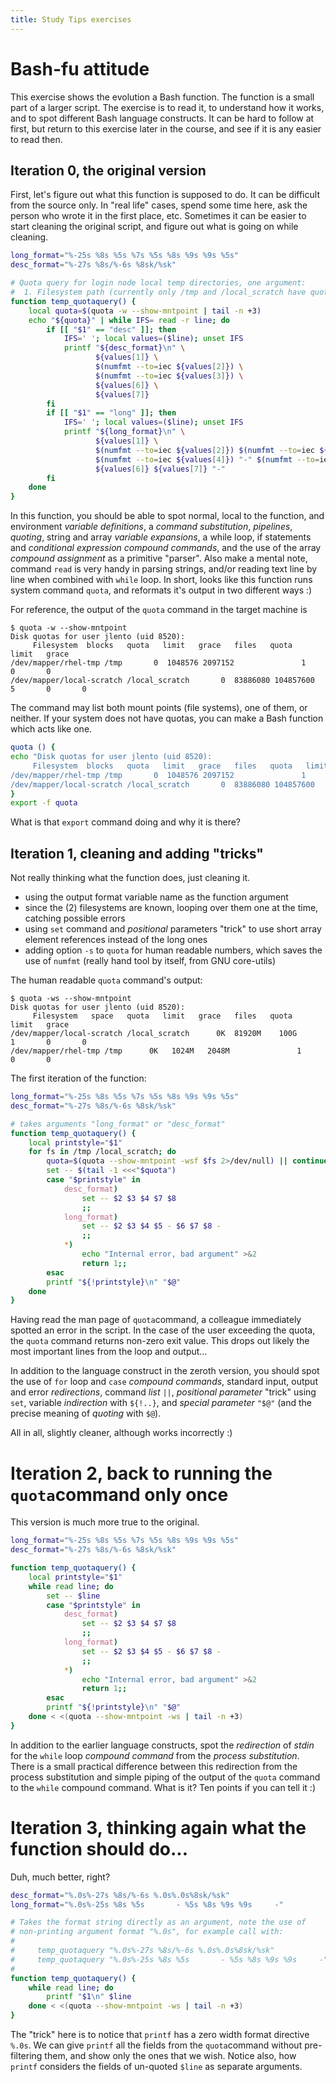 ```yaml
---
title: Study Tips exercises
---
```



# Bash-fu attitude

This exercise shows the evolution a Bash function. The function is a small part
of a larger script. The exercise is to read it, to understand how it works, and
to spot different Bash language constructs. It can be hard to follow at first,
but return to this exercise later in the course, and see if it is any easier to
read then.


## Iteration 0, the original version

First, let's figure out what this function is supposed to do. It can be
difficult from the source only. In "real life" cases, spend some time here, ask
the person who wrote it in the first place, etc. Sometimes it can be easier to
start cleaning the original script, and figure out what is going on while
cleaning.

```bash
long_format="%-25s %8s %5s %7s %5s %8s %9s %9s %5s"
desc_format="%-27s %8s/%-6s %8sk/%sk"

# Quota query for login node local temp directories, one argument:
#  1. Filesystem path (currently only /tmp and /local_scratch have quotas)
function temp_quotaquery() {
    local quota=$(quota -w --show-mntpoint | tail -n +3)
    echo "${quota}" | while IFS= read -r line; do
        if [[ "$1" == "desc" ]]; then
            IFS=' '; local values=($line); unset IFS
            printf "${desc_format}\n" \
                   ${values[1]} \
                   $(numfmt --to=iec ${values[2]}) \
                   $(numfmt --to=iec ${values[3]}) \
                   ${values[6]} \
                   ${values[7]}
        fi
        if [[ "$1" == "long" ]]; then
            IFS=' '; local values=($line); unset IFS
            printf "${long_format}\n" \
                   ${values[1]} \
                   $(numfmt --to=iec ${values[2]}) $(numfmt --to=iec ${values[3]}) \
                   $(numfmt --to=iec ${values[4]}) "-" $(numfmt --to=iec ${values[5]}) \
                   ${values[6]} ${values[7]} "-"
        fi
    done
}
```

In this function, you should be able to spot normal, local to the function, and
environment *variable definitions*, a *command substitution*, *pipelines*,
*quoting*, string and array *variable expansions*, a while loop, if statements
and *conditional expression* *compound commands*, and the use of the array
*compound assignment* as a primitive "parser". Also make a mental note, command
`read` is very handy in parsing strings, and/or reading text line by line when
combined with `while` loop. In short, looks like this function runs system
command `quota`, and reformats it's output in two different ways :)

For reference, the output of the `quota` command in the target machine is

```console
$ quota -w --show-mntpoint
Disk quotas for user jlento (uid 8520): 
     Filesystem  blocks   quota   limit   grace   files   quota   limit   grace
/dev/mapper/rhel-tmp /tmp       0  1048576 2097152               1       0       0        
/dev/mapper/local-scratch /local_scratch       0  83886080 104857600               5       0       0        
```

The command may list both mount points (file systems), one of them, or neither.
If your system does not have quotas, you can make a Bash function which acts
like one.

```bash
quota () {
echo "Disk quotas for user jlento (uid 8520): 
     Filesystem  blocks   quota   limit   grace   files   quota   limit   grace
/dev/mapper/rhel-tmp /tmp       0  1048576 2097152               1       0       0
/dev/mapper/local-scratch /local_scratch       0  83886080 104857600               5       0       0"
}
export -f quota
```

What is that `export` command doing and why it is there?


## Iteration 1, cleaning and adding "tricks"

Not really thinking what the function does, just cleaning it.

- using the output format variable name as the function argument
- since the (2) filesystems are known, looping over them one at the time, catching
  possible errors
- using `set` command and *positional* parameters "trick" to use short array
  element references instead of the long ones
- adding option `-s` to `quota` for human readable numbers, which saves the use
  of `numfmt` (really hand tool by itself, from GNU core-utils)

The human readable `quota` command's output:

```console
$ quota -ws --show-mntpoint
Disk quotas for user jlento (uid 8520): 
     Filesystem   space   quota   limit   grace   files   quota   limit   grace
/dev/mapper/local-scratch /local_scratch      0K  81920M    100G               1       0       0
/dev/mapper/rhel-tmp /tmp      0K   1024M   2048M               1       0       0
```

The first iteration of the function:

```bash
long_format="%-25s %8s %5s %7s %5s %8s %9s %9s %5s"
desc_format="%-27s %8s/%-6s %8sk/%sk"

# takes arguments "long_format" or "desc_format"
function temp_quotaquery() {
    local printstyle="$1"
    for fs in /tmp /local_scratch; do
        quota=$(quota --show-mntpoint -wsf $fs 2>/dev/null) || continue
        set -- $(tail -1 <<<"$quota")
        case "$printstyle" in
            desc_format)
                set -- $2 $3 $4 $7 $8
                ;;
            long_format)
                set -- $2 $3 $4 $5 - $6 $7 $8 -
                ;;
            *)
                echo "Internal error, bad argument" >&2
                return 1;;
        esac
        printf "${!printstyle}\n" "$@"
    done
}
```

Having read the man page of `quota`command, a colleague immediately spotted an
error in the script. In the case of the user exceeding the quota, the `quota`
command returns non-zero exit value. This drops out likely the most important
lines from the loop and output...

In addition to the language construct in the zeroth version, you should spot the
use of `for` loop and `case` *compound commands*, standard input, output and error
*redirections*, command *list* `||`, *positional parameter* "trick" using `set`,
variable *indirection* with `${!..}`, and *special parameter* `"$@"` (and the
precise meaning of *quoting* with `$@`).

All in all, slightly cleaner, although works incorrectly :)


# Iteration 2, back to running the `quota`command only once

This version is much more true to the original.

```bash
long_format="%-25s %8s %5s %7s %5s %8s %9s %9s %5s"
desc_format="%-27s %8s/%-6s %8sk/%sk"

function temp_quotaquery() {
    local printstyle="$1"
    while read line; do
        set -- $line
        case "$printstyle" in
            desc_format)
                set -- $2 $3 $4 $7 $8
                ;;
            long_format)
                set -- $2 $3 $4 $5 - $6 $7 $8 -
                ;;
            *)
                echo "Internal error, bad argument" >&2
                return 1;;
        esac
        printf "${!printstyle}\n" "$@"
    done < <(quota --show-mntpoint -ws | tail -n +3)
}
```

In addition to the earlier language constructs, spot the *redirection* of
*stdin* for the `while` loop *compound command* from the *process substitution*.
There is a small practical difference between this redirection from the process
substitution and simple piping of the output of the `quota` command to the
`while` compound command. What is it? Ten points if you can tell it :)


# Iteration 3, thinking again what the function should do...

Duh, much better, right?

```bash
desc_format="%.0s%-27s %8s/%-6s %.0s%.0s%8sk/%sk"
long_format="%.0s%-25s %8s %5s       - %5s %8s %9s %9s     -"

# Takes the format string directly as an argument, note the use of
# non-printing argument format "%.0s", for example call with:
#
#     temp_quotaquery "%.0s%-27s %8s/%-6s %.0s%.0s%8sk/%sk"
#     temp_quotaquery "%.0s%-25s %8s %5s       - %5s %8s %9s %9s     -"
#
function temp_quotaquery() {
    while read line; do
        printf "$1\n" $line
    done < <(quota --show-mntpoint -ws | tail -n +3)
}
```

The "trick" here is to notice that `printf` has a zero width format directive
`%.0s`. We can give `printf` all the fields from the `quota`command without
pre-filtering them, and show only the ones that we wish. Notice also, how
`printf` considers the fields of un-quoted `$line` as separate arguments.



